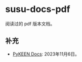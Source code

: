 # susu-docs-pdf

阅读过的 pdf 版本文档。

## 补充

- [PyKEEN Docs](https://pykeen.readthedocs.io/en/stable/): 2023年11月6日。